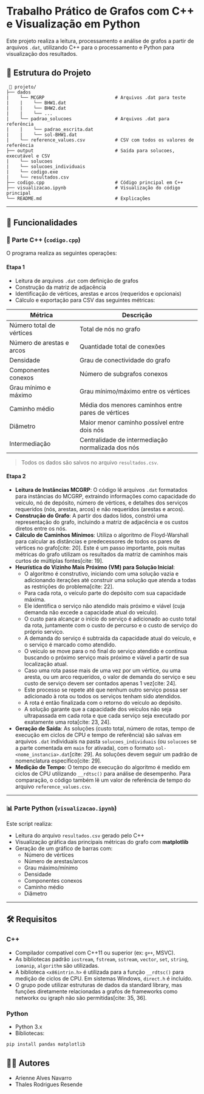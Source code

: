 # Trabalho Prático de Grafos com C++ e Visualização em Python

Este projeto realiza a leitura, processamento e análise de grafos a partir de arquivos `.dat`, utilizando C++ para o processamento e Python para visualização dos resultados.

## 📁 Estrutura do Projeto

```
 📂 projeto/ 
├── dados  
|    └── MCGRP                          # Arquivos .dat para teste
|    |    └── BHW1.dat
|    |    └── BHW2.dat
|    |    └── ...
|    └── padrao_solucoes                # Arquivos .dat para referência
|    |    └── padrao_escrita.dat
|    |    └── sol-BHW1.dat
|    └── reference_values.csv           # CSV com todos os valores de referência
├── output                              # Saída para solucoes, executável e CSV
|    └── solucoes 
|    └── solucoes_individuais                              
|    └── codigo.exe 
|    └── resultados.csv
├── codigo.cpp                          # Código principal em C++
├── visualizacao.ipynb                  # Visualização do código principal
└── README.md                           # Explicações 
```

---

## 🧠 Funcionalidades

### 🧩 Parte C++ (`codigo.cpp`)

O programa realiza as seguintes operações:

#### Etapa 1

- Leitura de arquivos `.dat` com definição de grafos
- Construção da matriz de adjacência
- Identificação de vértices, arestas e arcos (requeridos e opcionais)
- Cálculo e exportação para CSV das seguintes métricas:

| Métrica                      | Descrição |
|-----------------------------|-----------|
| Número total de vértices    | Total de nós no grafo |
| Número de arestas e arcos   | Quantidade total de conexões |
| Densidade                   | Grau de conectividade do grafo |
| Componentes conexos         | Número de subgrafos conexos |
| Grau mínimo e máximo        | Grau mínimo/máximo entre os vértices |
| Caminho médio               | Média dos menores caminhos entre pares de vértices |
| Diâmetro                    | Maior menor caminho possível entre dois nós |
| Intermediação               | Centralidade de intermediação normalizada dos nós |

> Todos os dados são salvos no arquivo `resultados.csv`.

#### Etapa 2

- **Leitura de Instâncias MCGRP**: O código lê arquivos `.dat` formatados para instâncias do MCGRP, extraindo informações como capacidade do veículo, nó de depósito, número de vértices, e detalhes dos serviços requeridos (nós, arestas, arcos) e não requeridos (arestas e arcos).
- **Construção do Grafo**: A partir dos dados lidos, constrói uma representação do grafo, incluindo a matriz de adjacência e os custos diretos entre os nós.
- **Cálculo de Caminhos Mínimos**: Utiliza o algoritmo de Floyd-Warshall para calcular as distâncias e predecessores de todos os pares de vértices no grafo[cite: 20]. Este é um passo importante, pois muitas métricas do grafo utilizam os resultados da matriz de caminhos mais curtos de múltiplas fontes[cite: 19].
- **Heurística do Vizinho Mais Próximo (VM) para Solução Inicial**:
    - O algoritmo é construtivo, iniciando com uma solução vazia e adicionando iterações até construir uma solução que atenda a todas as restrições do problema[cite: 22].
    - Para cada rota, o veículo parte do depósito com sua capacidade máxima.
    - Ele identifica o serviço não atendido mais próximo e viável (cuja demanda não excede a capacidade atual do veículo).
    - O custo para alcançar o início do serviço é adicionado ao custo total da rota, juntamente com o custo de percurso e o custo de serviço do próprio serviço.
    - A demanda do serviço é subtraída da capacidade atual do veículo, e o serviço é marcado como atendido.
    - O veículo se move para o nó final do serviço atendido e continua buscando o próximo serviço mais próximo e viável a partir de sua localização atual.
    - Caso uma rota passe mais de uma vez por um vértice, ou uma aresta, ou um arco requeridos, o valor de demanda do serviço e seu custo de serviço devem ser contados apenas 1 vez[cite: 24].
    - Este processo se repete até que nenhum outro serviço possa ser adicionado à rota ou todos os serviços tenham sido atendidos.
    - A rota é então finalizada com o retorno do veículo ao depósito.
    - A solução garante que a capacidade dos veículos não seja ultrapassada em cada rota e que cada serviço seja executado por exatamente uma rota[cite: 23, 24].
- **Geração de Saída**: As soluções (custo total, número de rotas, tempo de execução em ciclos de CPU e tempo de referência) são salvas em arquivos `.dat` individuais na pasta `solucoes_individuais` (ou `solucoes` se a parte comentada em `main` for ativada), com o formato `sol-<nome_instancia>.dat`[cite: 29]. As soluções devem seguir um padrão de nomenclatura específico[cite: 29].
- **Medição de Tempo**: O tempo de execução do algoritmo é medido em ciclos de CPU utilizando `__rdtsc()` para análise de desempenho. Para comparação, o código também lê um valor de referência de tempo do arquivo `reference_values.csv`.

---

### 📊 Parte Python (`visualizacao.ipynb`)

Este script realiza:

- Leitura do arquivo `resultados.csv` gerado pelo C++
- Visualização gráfica das principais métricas do grafo com **matplotlib**
- Geração de um gráfico de barras com:
  - Número de vértices
  - Número de arestas/arcos
  - Grau máximo/mínimo
  - Densidade
  - Componentes conexos
  - Caminho médio
  - Diâmetro

---

## 🛠️ Requisitos

### C++

- Compilador compatível com C++11 ou superior (ex: `g++`, MSVC).
- As bibliotecas padrão `iostream`, `fstream`, `sstream`, `vector`, `set`, `string`, `iomanip`, `algorithm` são utilizadas.
- A biblioteca `<x86intrin.h>` é utilizada para a função `__rdtsc()` para medição de ciclos de CPU. Em sistemas Windows, `direct.h` é incluído.
- O grupo pode utilizar estruturas de dados da standard library, mas funções diretamente relacionadas a grafos de frameworks como networkx ou igraph não são permitidas[cite: 35, 36].

### Python

- Python 3.x
- Bibliotecas:
```bash
pip install pandas matplotlib
```

## 👨‍💻 Autores

- Arienne Alves Navarro
- Thales Rodrigues Resende